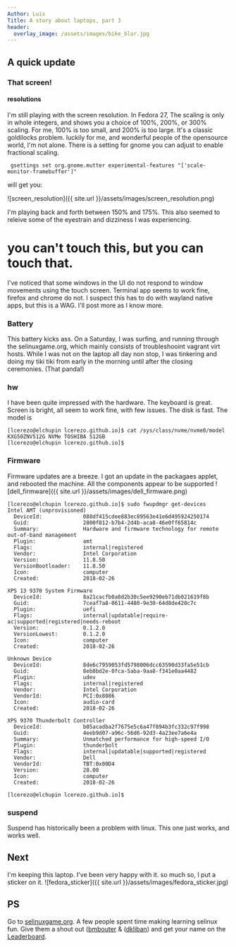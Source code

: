 ```yaml
---
Author: Luis
Title: A story about laptops, part 3
header:
  overlay_image: /assets/images/bike_blur.jpg
---
```



## A quick update

### That screen!
#### resolutions

I'm still playing with the screen resolution. In Fedora 27, The scaling is only in whole integers, and shows you a choice of 100%, 200%, or 300% scaling. For me, 100% is too small, and 200% is too large. It's a classic goldilocks problem. luckily for me, and wonderful people of the opensource world, I'm not alone. There is a setting for gnome you can adjust to enable fractional scaling.

` gsettings set org.gnome.mutter experimental-features "['scale-monitor-framebuffer']"`

will get you:

![screen_resolution]({{ site.url }}/assets/images/screen_resolution.png)

I'm playing back and forth between 150% and 175%. This also seemed to releive some of the eyestrain and dizziness I was experiencing.

# you can't touch this, but you can touch that.

I've noticed that some windows in the UI do not respond to window movements using the touch screen. Terminal app seems to work fine, firefox and chrome do not. I suspect this has to do with wayland native apps, but this is a WAG. I'll post more as I know more.

### Battery

This battery kicks ass. On a Saturday, I was surfing, and running through the selinuxgame.org, which mainly consists of troubleshooint vagrant virt hosts. While I was not on the laptop all day non stop, I was tinkering and doing my tiki tiki from early in the morning until after the closing ceremonies. (That panda!)

### hw

I have been quite impressed with the hardware. The keyboard is great. Screen is bright, all seem to work fine, with few issues. The disk is fast. The model is
```
[lcerezo@elchupin lcerezo.github.io]$ cat /sys/class/nvme/nvme0/model
KXG50ZNV512G NVMe TOSHIBA 512GB         
[lcerezo@elchupin lcerezo.github.io]$
```

### Firmware

Firmware updates are a breeze. I got an update in the packagaes applet, and rebooted the machine. All the components appear to be supported
![dell_firmware]({{ site.url }}/assets/images/dell_firmware.png)

```
[lcerezo@elchupin lcerezo.github.io]$ sudo fwupdmgr get-devices
Intel AMT (unprovisioned)
  DeviceId:             088df415cdee883ec89563e41e6d495924250174
  Guid:                 2800f812-b7b4-2d4b-aca8-46e0ff65814c
  Summary:              Hardware and firmware technology for remote out-of-band management
  Plugin:               amt
  Flags:                internal|registered
  Vendor:               Intel Corporation
  Version:              11.8.50
  VersionBootloader:    11.8.50
  Icon:                 computer
  Created:              2018-02-26

XPS 13 9370 System Firmware
  DeviceId:             8a21cacfb0a8d2b30c5ee9290eb71db021619f8b
  Guid:                 7ceaf7a8-0611-4480-9e30-64d8de420c7c
  Plugin:               uefi
  Flags:                internal|updatable|require-ac|supported|registered|needs-reboot
  Version:              0.1.2.0
  VersionLowest:        0.1.2.0
  Icon:                 computer
  Created:              2018-02-26

Unknown Device
  DeviceId:             8de6c7959053fd5798006dcc63590d33fa5e51cb
  Guid:                 8eb8bd2e-0fca-5aba-9aa8-f341e0aa4482
  Plugin:               udev
  Flags:                internal|registered
  Vendor:               Intel Corporation
  VendorId:             PCI:0x8086
  Icon:                 audio-card
  Created:              2018-02-26

XPS 9370 Thunderbolt Controller
  DeviceId:             b05acadba2f7675e5c6a47f894b3fc332c97f998
  Guid:                 4eeb9d07-a96c-56d6-92d3-4a23ee7a6e4a
  Summary:              Unmatched performance for high-speed I/O
  Plugin:               thunderbolt
  Flags:                internal|updatable|supported|registered
  Vendor:               Dell
  VendorId:             TBT:0x00D4
  Version:              28.00
  Icon:                 computer
  Created:              2018-02-26

[lcerezo@elchupin lcerezo.github.io]$
```

### suspend
Suspend has historically been a problem with linux. This one just works, and works well.


## Next

I'm keeping this laptop. I've been very happy with it. so much so, I put a sticker on it.
![fedora_sticker]({{ site.url }}/assets/images/fedora_sticker.jpg)

## PS

Go to [selinuxgame.org](http://selinuxgame.org). A few people spent time making learning selinux fun. Give them a shout out ([bmbouter](https://twitter.com/bmbouter) & ([dkliban](https://twitter.com/dkliban)) and get your name on the [Leaderboard](http://selinuxgame.org/leaderboard/). 
